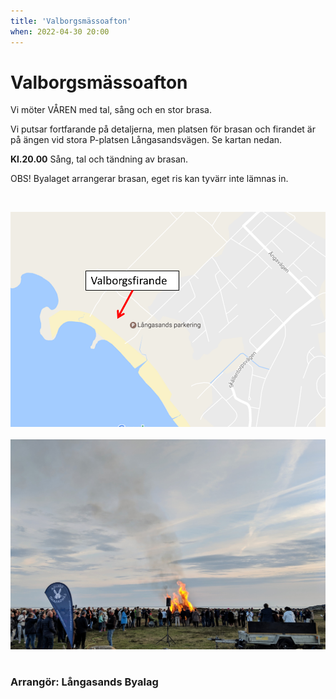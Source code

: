 ```yaml
---
title: 'Valborgsmässoafton'
when: 2022-04-30 20:00
---
```


# Valborgsmässoafton

Vi möter VÅREN med tal, sång och en stor brasa.

Vi putsar fortfarande på detaljerna, men platsen för brasan och firandet är på ängen vid stora P-platsen Långasandsvägen. Se kartan nedan.

<strong>Kl.20.00</strong> Sång, tal och tändning av brasan.

<!-- 
<a href="/assets/images/Valborg.pdf">Sånghäfte Valborg</a>
-->

OBS! Byalaget arrangerar brasan, eget ris kan tyvärr inte lämnas in.

&nbsp;

<div class="center">
    <img width="800" src="/assets/images/Valborg-map.png" />
</div>

<br>

<div class="center">
    <img width="800" src="/assets/images/Valborg_2019.jpg" />
</div>

<br>

### Arrangör: Långasands Byalag
